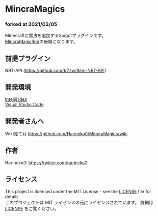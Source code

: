 # MincraMagics

### forked at 2021/02/05

Minecraftに魔法を追加するSpigotプラグインです。  
[MincraMagicRod](https://github.com/celtas/MincraMagicRod)の後継になります。


## 前提プラグイン

NBT-API (https://github.com/tr7zw/Item-NBT-API)


## 開発環境

[Intellij Idea](https://www.jetbrains.com/ja-jp/idea/)  
[Visual Studio Code](https://azure.microsoft.com/ja-jp/products/visual-studio-code/)


## 開発者さんへ
Wiki見てね https://github.com/Harineko0/MincraMagics/wiki



## 作者

Harineko0: https://twitter.com/harineko0


## ライセンス

This project is licensed under the MIT License - see the [LICENSE](/LICENSE) file for details  
このプロジェクトは MIT ライセンスの元にライセンスされています。 詳細は [LICENSE](/LICENSE) をご覧ください。
